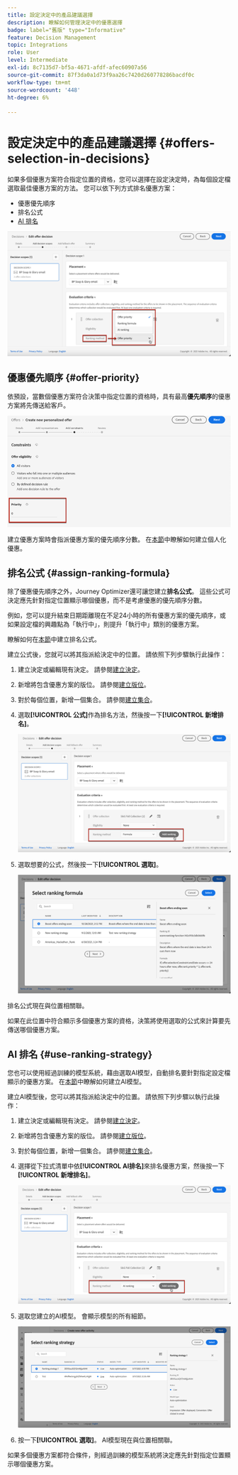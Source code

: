 ```yaml
---
title: 設定決定中的產品建議選擇
description: 瞭解如何管理決定中的優惠選擇
badge: label="舊版" type="Informative"
feature: Decision Management
topic: Integrations
role: User
level: Intermediate
exl-id: 8c7135d7-bf5a-4671-afdf-afec60907a56
source-git-commit: 87f3da0a1d73f9aa26c7420d260778286bacdf0c
workflow-type: tm+mt
source-wordcount: '448'
ht-degree: 6%

---
```


# 設定決定中的產品建議選擇 {#offers-selection-in-decisions}

如果多個優惠方案符合指定位置的資格，您可以選擇在設定決定時，為每個設定檔選取最佳優惠方案的方法。 您可以依下列方式排名優惠方案：
* 優惠優先順序
* 排名公式
* [AI 排名](#use-ranking-strategy)

![](../assets/offer-rank-by.png)

## 優惠優先順序 {#offer-priority}

依預設，當數個優惠方案符合決策中指定位置的資格時，具有最高&#x200B;**優先順序**&#x200B;的優惠方案將先傳送給客戶。

![](../assets/offer-priority.png)

建立優惠方案時會指派優惠方案的優先順序分數。 在[本節](../offer-library/creating-personalized-offers.md)中瞭解如何建立個人化優惠。

## 排名公式 {#assign-ranking-formula}

除了優惠優先順序之外，Journey Optimizer還可讓您建立&#x200B;**排名公式**。 這些公式可決定應先針對指定位置顯示哪個優惠，而不是考慮優惠的優先順序分數。

例如，您可以提升結束日期距離現在不足24小時的所有優惠方案的優先順序，或如果設定檔的興趣點為「執行中」，則提升「執行中」類別的優惠方案。

瞭解如何在[本節](../ranking/create-ranking-formulas.md)中建立排名公式。

建立公式後，您就可以將其指派給決定中的位置。 請依照下列步驟執行此操作：

1. 建立決定或編輯現有決定。 請參閱[建立決定](../offer-activities/create-offer-activities.md)。

1. 新增將包含優惠方案的版位。 請參閱[建立版位](../offer-library/creating-placements.md)。

1. 對於每個位置，新增一個集合。 請參閱[建立集合](../offer-library/creating-collections.md)。

1. 選取&#x200B;**[!UICONTROL 公式]**&#x200B;作為排名方法，然後按一下&#x200B;**[!UICONTROL 新增排名]**。

   ![](../assets/offer-activity-ranking.png)

1. 選取想要的公式，然後按一下&#x200B;**[!UICONTROL 選取]**。

   ![](../assets/ranking-selection.png)

排名公式現在與位置相關聯。

如果在此位置中符合顯示多個優惠方案的資格，決策將使用選取的公式來計算要先傳送哪個優惠方案。

## AI 排名 {#use-ranking-strategy}

<!--If you are an [Adobe Experience Platform](https://experienceleague.adobe.com/docs/experience-platform/landing/home.html){target="_blank"} user leveraging the **Offer Decisioning** application service,-->

您也可以使用經過訓練的模型系統，藉由選取AI模型，自動排名要針對指定設定檔顯示的優惠方案。 在[本節](../ranking/create-ranking-strategies.md)中瞭解如何建立AI模型。

建立AI模型後，您可以將其指派給決定中的位置。 請依照下列步驟以執行此操作：

1. 建立決定或編輯現有決定。 請參閱[建立決定](../offer-activities/create-offer-activities.md)。

1. 新增將包含優惠方案的版位。 請參閱[建立版位](../offer-library/creating-placements.md)。

1. 對於每個位置，新增一個集合。 請參閱[建立集合](../offer-library/creating-collections.md)。

1. 選擇從下拉式清單中依&#x200B;**[!UICONTROL AI排名]**&#x200B;來排名優惠方案，然後按一下&#x200B;**[!UICONTROL 新增排名]**。

   ![](../assets/ranking-selection-ai-ranking.png)

1. 選取您建立的AI模型。 會顯示模型的所有細節。

   ![](../assets/ranking-selection-ai-ranking-selected.png)

1. 按一下&#x200B;**[!UICONTROL 選取]**。 AI模型現在與位置相關聯。

如果多個優惠方案都符合條件，則經過訓練的模型系統將決定應先針對指定位置顯示哪個優惠方案。


